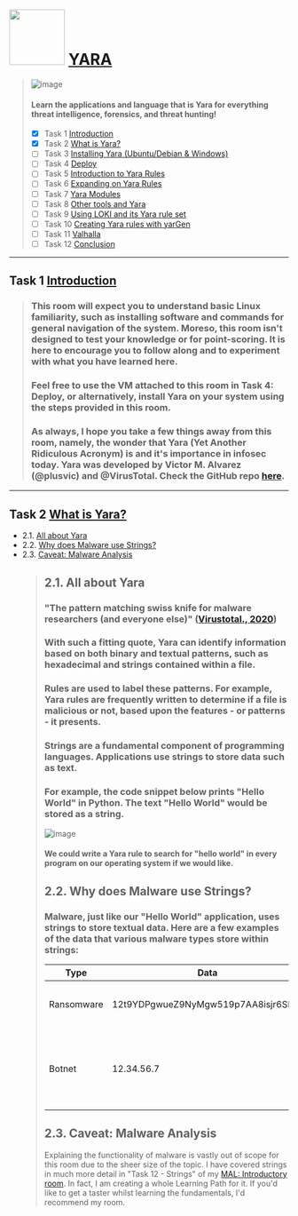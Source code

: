 # <img src="https://user-images.githubusercontent.com/51442719/174496736-c14a8624-fedd-4e8d-887f-4dad42bb6a40.png" width="100"> [YARA](https://tryhackme.com/room/yara)
  > ![image](https://user-images.githubusercontent.com/51442719/174496659-3b7fe02a-6ed9-430e-b601-7f46edeaf1f2.png)
  > ####  Learn the applications and language that is Yara for everything threat intelligence, forensics, and threat hunting!
  > - [x] Task 1  [Introduction]()
  > - [x] Task 2  [What is Yara?]()
  > - [ ] Task 3  [Installing Yara (Ubuntu/Debian & Windows)]()
  > - [ ] Task 4  [Deploy]()
  > - [ ] Task 5  [Introduction to Yara Rules]()
  > - [ ] Task 6  [Expanding on Yara Rules]()
  > - [ ] Task 7  [Yara Modules]()
  > - [ ] Task 8  [Other tools and Yara]()
  > - [ ] Task 9  [Using LOKI and its Yara rule set]()
  > - [ ] Task 10  [Creating Yara rules with yarGen]()
  > - [ ] Task 11  [Valhalla]()
  > - [ ] Task 12  [Conclusion]()

---

## Task 1  [Introduction]()
  > ### This room will expect you to understand basic Linux familiarity, such as installing software and commands for general navigation of the system. Moreso, this room isn't designed to test your knowledge or for point-scoring. It is here to encourage you to follow along and to experiment with what you have learned here. <br>
  > ### Feel free to use the VM attached to this room in Task 4: Deploy, or alternatively, install Yara on your system using the steps provided in this room. <br>
  > ### As always, I hope you take a few things away from this room, namely, the wonder that Yara (Yet Another Ridiculous Acronym) is and it's importance in infosec today. Yara was developed by Victor M. Alvarez (@plusvic) and @VirusTotal. Check the GitHub repo [here](https://github.com/virustotal/yara).

---

## Task 2  [What is Yara?]()
- 2.1. [All about Yara](#21-all-about-yara)
- 2.2. [Why does Malware use Strings?]()
- 2.3. [Caveat: Malware Analysis]()
  > ## 2.1. All about Yara 
  > ### "The pattern matching swiss knife for malware researchers (and everyone else)" ([Virustotal., 2020](https://virustotal.github.io/yara/))
  > ### With such a fitting quote, Yara can identify information based on both binary and textual patterns, such as hexadecimal and strings contained within a file.
  > ### Rules are used to label these patterns. For example, Yara rules are frequently written to determine if a file is malicious or not, based upon the features - or patterns - it presents.
  > ### Strings are a fundamental component of programming languages. Applications use strings to store data such as text.
  > ### For example, the code snippet below prints "Hello World" in Python. The text "Hello World" would be stored as a string.
  > ![image](https://user-images.githubusercontent.com/51442719/174509253-00758cab-42f7-4133-b28c-3e201713c212.png)
  > #### We could write a Yara rule to search for "hello world" in every program on our operating system if we would like. 
  > ## 2.2. Why does Malware use Strings?
  > ### Malware, just like our "Hello World" application, uses strings to store textual data. Here are a few examples of the data that various malware types store within strings:
  > | Type       	| Data                               	| Description                                            	|
  > |------------	|------------------------------------	|--------------------------------------------------------	|
  > | Ransomware 	| 12t9YDPgwueZ9NyMgw519p7AA8isjr6SMw 	| 	Bitcoin Wallet for ransom payments                     	|
  > | Botnet     	| 	12.34.56.7                         	| 	The IP address of the Command and Control (C&C) server 	|
  > ## 2.3. Caveat: Malware Analysis
  > Explaining the functionality of malware is vastly out of scope for this room due to the sheer size of the topic. I have covered strings in much more detail in "Task 12 - Strings" of my [MAL: Introductory room](https://tryhackme.com/room/malmalintroductory). In fact, I am creating a whole Learning Path for it. If you'd like to get a taster whilst learning the fundamentals, I'd recommend my room.
  > 








